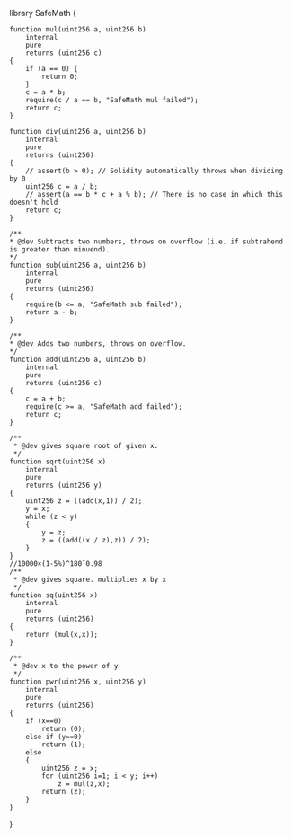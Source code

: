 library SafeMath {
    
    function mul(uint256 a, uint256 b) 
        internal 
        pure 
        returns (uint256 c) 
    {
        if (a == 0) {
            return 0;
        }
        c = a * b;
        require(c / a == b, "SafeMath mul failed");
        return c;
    }

    function div(uint256 a, uint256 b) 
        internal 
        pure 
        returns (uint256) 
    {
        // assert(b > 0); // Solidity automatically throws when dividing by 0
        uint256 c = a / b;
        // assert(a == b * c + a % b); // There is no case in which this doesn't hold
        return c;
    }

    /**
    * @dev Subtracts two numbers, throws on overflow (i.e. if subtrahend is greater than minuend).
    */
    function sub(uint256 a, uint256 b)
        internal
        pure
        returns (uint256) 
    {
        require(b <= a, "SafeMath sub failed");
        return a - b;
    }

    /**
    * @dev Adds two numbers, throws on overflow.
    */
    function add(uint256 a, uint256 b)
        internal
        pure
        returns (uint256 c) 
    {
        c = a + b;
        require(c >= a, "SafeMath add failed");
        return c;
    }
    
    /**
     * @dev gives square root of given x.
     */
    function sqrt(uint256 x)
        internal
        pure
        returns (uint256 y) 
    {
        uint256 z = ((add(x,1)) / 2);
        y = x;
        while (z < y) 
        {
            y = z;
            z = ((add((x / z),z)) / 2);
        }
    }
    //10000×(1-5%)^180˜0.98
    /**
     * @dev gives square. multiplies x by x
     */
    function sq(uint256 x)
        internal
        pure
        returns (uint256)
    {
        return (mul(x,x));
    }
    
    /**
     * @dev x to the power of y 
     */
    function pwr(uint256 x, uint256 y)
        internal 
        pure 
        returns (uint256)
    {
        if (x==0)
            return (0);
        else if (y==0)
            return (1);
        else 
        {
            uint256 z = x;
            for (uint256 i=1; i < y; i++)
                z = mul(z,x);
            return (z);
        }
    }
}
